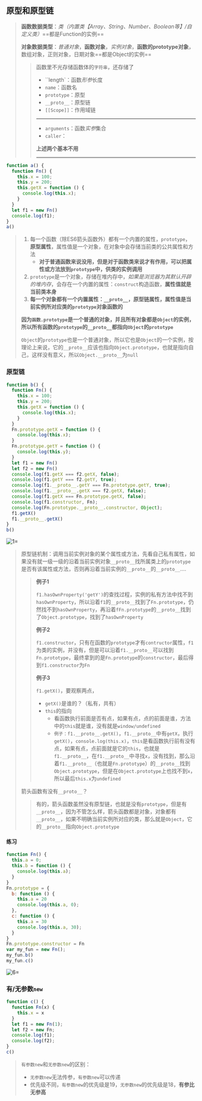 ## 原型和原型链

> **函数数据类型**：*类（内置类【Array、String、Number、Boolean等】/自定义类）*==都是Function的实例==
>
> **对象数据类型**：*普通对象*，**函数对象**，*实例对象*，**函数的prototype对象**，数组对象，正则对象，日期对象==都是Object的实例==
>
> > 函数里不光存储函数体的`字符串`，还存储了
> >
> > + ``length`：函数*形参*长度
> > + `name`：函数名
> > + `prototype`：原型
> > + `__proto__`：原型链
> > + `[[Scope]]`：作用域链
> >
> > ---
> >
> > + `arguments`：函数*实参*集合
> > + `caller`：
> >
> > **上述两个基本不用**
> >
> > ---

```js
function a() {
  function Fn() {
    this.x = 100;
    this.y = 200;
    this.getX = function () {
      console.log(this.x);
    }
  }
  let f1 = new Fn()
  console.log(f1);
}
a()
```

> 1. 每一个函数（除ES6箭头函数外）都有一个内置的属性，`prototype`，**原型属性**，属性值是一个对象，在对象中会存储当前类的公共属性和方法
>    + **对于普通函数来说没用，但是对于函数类来说才有作用，可以把属性或方法放到`prototype`中，供类的实例调用**
> 2. `prototype`是一个对象，存储在堆内存中，*如果是浏览器为其默认开辟的堆内存*，会存在一个内置的属性：`construct`构造函数，**属性值就是当前类本身**
> 3. **每一个对象都有一个内置属性：`__proto__`，原型链属性，属性值是当前实例所对应类的`prototype`对象函数的**
>
> **因为`函数.prototype`是一个普通的对象，并且所有对象都是`Object`的实例，所以所有函数的`prototype`的`__proto__`都指向`Object`的`prototype`**
>
> `Object`的`prototype`也是一个普通对象，所以它也是`Object`的一个实例，按理论上来说，它的`__proto__`应该也指向`Object.prototype`，也就是指向自己，这样没有意义，所以`Object.__proto__`为`null`



### 原型链

```js
function b() {
  function Fn() {
    this.x = 100;
    this.y = 200;
    this.getX = function () {
      console.log(this.x);
    }
  }
  Fn.prototype.getX = function () {
    console.log(this.x);
  }
  Fn.prototype.getY = function () {
    console.log(this.y);
  }
  let f1 = new Fn()
  let f2 = new Fn()
  console.log(f1.getX === f2.getX, false);
  console.log(f1.getY === f2.getY, true);
  console.log(f1.__proto__.getY === Fn.prototype.getY, true);
  console.log(f1.__proto__.getX === f2.getX, false);
  console.log(f1.getX === Fn.prototype.getX, false);
  console.log(f1.constructor, Fn);
  console.log(Fn.prototype.__proto__.constructor, Object);
  f1.getX()
  f1.__proto__.getX()
}
b()
```

![1=](https://cdn.jsdelivr.net/gh/zangguojun/PicGo/20210606211218.png)

> 原型链机制：调用当前实例对象的某个属性或方法，先看自己私有属性，如果没有就一级一级的沿着当前实例对象`__proto__`找所属类上的`prototype`是否有该属性或方法，否则再沿着当前实例的`__proto__`的`__proto__`....
>
> > **例子1**
> >
> > `f1.hasOwnProperty('getY')`的查找过程，实例的私有方法中找不到`hasOwnProperty`，所以沿着`f1`的`__proto__`找到了`Fn.prototype`，仍然找不到`hasOwnProperty`，再沿着`fFn.prototype`的`__proto__`找到了`Object.prototype`，找到了`hasOwnProperty`
> >
> > **例子2**
> >
> > `f1.constructor`，只有在函数的`prototype`才有`contructor`属性，`f1`为类的实例，并没有，但是可以沿着`f1.__proto__`可以找到`Fn.prototype`，最终拿到的是`Fn.prototype`的`constructor`，最后得到`f1.constructor`为`Fn`
> >
> > **例子3**
> >
> > `f1.getX()`，要观察两点，
> >
> > + `getX()`是谁的？（私有，共有）
> > + `this`的指向
> >   + 看函数执行前面是否有点，如果有点，点的前面是谁，方法中的`this`就是谁，没有就是`window/undefined`
> >   + `例子：f1.__proto__.getX()`，`f1.__proto__`中有`getX`，执行`getX()`，`console.log(this.x)`，`this`是看函数执行前有没有点，如果有点，点前面就是它的`this`，也就是`f1.__proto__`，在`f1.__proto__`中寻找`x`，没有找到，那么沿着`f1.__proto__`（也就是`Fn.prototype`）的`__proto__`找到`Object.prototype`，但是在`Object.prototype`上也找不到`x`，所以最后`this.x`为`undefined`
>
> 箭头函数有没有`__proto__`？
>
> > 有的，箭头函数虽然没有原型链，也就是没有`prototype`，但是有`__proto__`，因为不管怎么样，箭头函数都是对象，对象都有`__proto__`，如果不明确当前实例所对应的类，那么就是`Object`，它的`__proto__`指向`Object.prototype`



#### 练习

```js
function Fn() {
  this.a = 0;
  this.b = function () {
    console.log(this.a);
  }
}
Fn.prototype = {
  b: function () {
    this.a = 20
    console.log(this.a, 0);
  },
  c: function () {
    this.a = 30
    console.log(this.a, 30);
  }
}
Fn.prototype.constructor = Fn
var my_fun = new Fn();
my_fun.b()
my_fun.c()
```

![6=](https://cdn.jsdelivr.net/gh/zangguojun/PicGo/20210606211326.png)



### 有/无参数`new`

```js
function c() {
  function Fn(x) {
    this.x = x
  }
  let f1 = new Fn(1);
  let f2 = new Fn;
  console.log(f1);
  console.log(f2);
}
c()
```

> `有参数new`和`无参数new`的区别：
>
> + `无参数new`无法传参，`有参数new`可以传递
> + 优先级不同，`有参数new`的优先级是19，`无参数new`的优先级是18，**有参比无参高**

